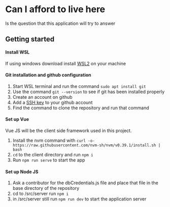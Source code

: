# Can I afford to live here

Is the question that this application will try to answer 

## Getting started

#### Install WSL
If using windows download install [WSL2](https://docs.microsoft.com/en-us/windows/wsl/install) on your machine

#### Git installation and github configuration

1. Start WSL terminal and run the command ```sudo apt install git```
2. Use the command ```git --version``` to see if git has been installed properly
3. Create an account on github
4. Add a [SSH key](https://docs.github.com/en/enterprise-server@3.0/authentication/connecting-to-github-with-ssh/adding-a-new-ssh-key-to-your-github-account) to your github account
5. Find the command to clone the repository and run that command

#### Set up Vue

Vue JS will be the client side framework used in this project. 

1. Install the nvm command with ```curl -o- https://raw.githubusercontent.com/nvm-sh/nvm/v0.39.1/install.sh | bash```
2. ```cd``` to the client directory and run ```npm i``` 
3. Run ```npm run serve``` to start the app

#### Set up Node JS

1. Ask a contributor for the dbCredentials.js file and place that file in the base directory of the repository
2. cd to /src/server run ```npm i``` 
3. in /src/server still run ```npm run dev``` to start the application server 